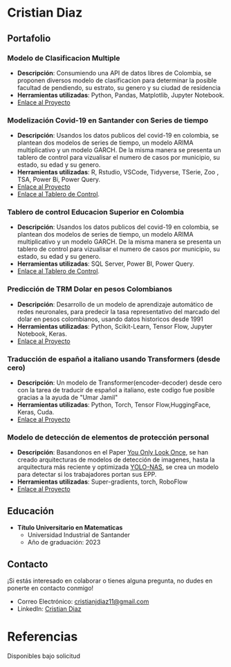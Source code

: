 # Cristian Diaz
## Portafolio

### Modelo de Clasificacion Multiple
- **Descripción**: Consumiendo una API de datos libres de Colombia, se proponen diversos modelo de clasificacion para determinar la posible facultad de pendiendo, su estrato, su genero y su ciudad de residencia
- **Herramientas utilizadas**: Python, Pandas, Matplotlib, Jupyter Notebook.
- [Enlace al Proyecto](https://github.com/CrasCris/MachineLearning/blob/main/Modelo_Clasificación_Multiple.ipynb)

### Modelización Covid-19 en Santander con Series de tiempo
- **Descripción**: Usandos los datos publicos del covid-19 en colombia, se plantean dos modelos de series de tiempo, un modelo ARIMA multiplicativo y un modelo GARCH. De la misma manera se presenta un tablero de control para vizualisar el numero de casos por municipio, su estado, su edad y su genero.
- **Herramientas utilizadas**: R, Rstudio, VSCode, Tidyverse, TSerie, Zoo , TSA, Power Bi, Power Query.
- [Enlace al Proyecto](https://github.com/CrasCris/Proyecto/blob/master/ProyectoFinal.R)
- [Enlace al Tablero de Control](https://app.powerbi.com/view?r=eyJrIjoiZWNiOTI4ZTYtNzgxNi00NjAzLWE5YWYtZjBjNDU5NjIzN2NjIiwidCI6IjJlZDU1NzRjLWY5YmEtNDQyNi05NjU4LWU0NzdhZDc0MzlkYiIsImMiOjR9).

### Tablero de control Educacion Superior en Colombia
- **Descripción**: Usandos los datos publicos del covid-19 en colombia, se plantean dos modelos de series de tiempo, un modelo ARIMA multiplicativo y un modelo GARCH. De la misma manera se presenta un tablero de control para vizualisar el numero de casos por municipio, su estado, su edad y su genero.
- **Herramientas utilizadas**: SQL Server, Power BI, Power Query.
- [Enlace al Tablero de Control](https://app.powerbi.com/view?r=eyJrIjoiYzVlMmJkNTAtYTdjOS00MTE0LTkzYzktZjAzNDNlZGJjMDZhIiwidCI6IjJlZDU1NzRjLWY5YmEtNDQyNi05NjU4LWU0NzdhZDc0MzlkYiIsImMiOjR9).

### Predicción de TRM Dolar en pesos Colombianos
- **Descripción**: Desarrollo de un modelo de aprendizaje automático de redes neuronales, para predecir la tasa representativo del marcado del dolar en pesos colombianos, usando datos historicos desde 1991
- **Herramientas utilizadas**: Python, Scikit-Learn, Tensor Flow, Jupyter Notebook, Keras.
- [Enlace al Proyecto](https://github.com/CrasCris/MachineLearning/blob/main/Predicci%C3%B3nTRM.ipynb)

### Traducción de español a italiano usando Transformers (desde cero)
- **Descripción**: Un modelo de Transformer(encoder-decoder) desde cero con la tarea de traducir de español a italiano, este codigo fue posible gracias a la ayuda de "Umar Jamil"
- **Herramientas utilizadas**: Python, Torch, Tensor Flow,HuggingFace, Keras, Cuda.
- [Enlace al Proyecto](https://github.com/CrasCris/Transformer-v1)

### Modelo de detección de elementos de protección personal
- **Descripción**: Basandonos en el Paper [You Only Look Once](https://www.cv-foundation.org/openaccess/content_cvpr_2016/papers/Redmon_You_Only_Look_CVPR_2016_paper.pdf), se han creado arquitecturas de modelos de detección de imagenes, hasta la arquitectura más reciente y optimizada [YOLO-NAS](https://docs.deci.ai/super-gradients/latest/YOLONAS.html), se crea un modelo para detectar si los trabajadores portan sus EPP.
- **Herramientas utilizadas**: Super-gradients, torch, RoboFlow
- [Enlace al Proyecto](https://github.com/CrasCris/Yolo-Nas-FineTuning)

## Educación
- **Título Universitario en Matematicas**
  - Universidad Industrial de Santander
  - Año de graduación: 2023

## Contacto
¡Si estás interesado en colaborar o tienes alguna pregunta, no dudes en ponerte en contacto conmigo!
- Correo Electrónico: [cristianjdiaz11@gmail.com](mailto:cristianjdiaz11@gmail.com)
- LinkedIn: [Cristian Diaz](https://www.linkedin.com/in/cristian-diaz-b17638235/)

# Referencias
Disponibles bajo solicitud
